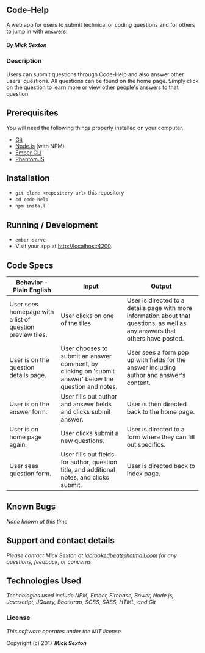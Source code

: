 ## Code-Help

A web app for users to submit technical or coding questions and for others to jump in with answers.

#### By _**Mick Sexton**_

### Description

Users can submit questions through Code-Help and also answer other users' questions. All questions can be found on the home page. Simply click on the question to learn more or view other people's answers to that question.

## Prerequisites

You will need the following things properly installed on your computer.

* [Git](https://git-scm.com/)
* [Node.js](https://nodejs.org/) (with NPM)
* [Ember CLI](https://ember-cli.com/)
* [PhantomJS](http://phantomjs.org/)

## Installation

* `git clone <repository-url>` this repository
* `cd code-help`
* `npm install`

## Running / Development

* `ember serve`
* Visit your app at [http://localhost:4200](http://localhost:4200).


## Code Specs

|Behavior - Plain English|Input|Output|
|---|---|---|
|User sees homepage with a list of question preview tiles.|User clicks on one of the tiles.|User is directed to a details page with more information about that questions, as well as any answers that others have posted.|
|User is on the question details page.|User chooses to submit an answer comment, by clicking on 'submit answer' below the question and notes.|User sees a form pop up with fields for the answer including author and answer's content.|
|User is on the answer form.|User fills out author and answer fields and clicks submit answer.|User is then directed back to the home page.|
|User is on home page again.|User clicks submit a new questions.|User is directed to a form where they can fill out specifics.|
|User sees question form.|User fills out fields for author, question title, and additional notes, and clicks submit.|User is directed back to index page.|

## Known Bugs

_None known at this time._

## Support and contact details

_Please contact Mick Sexton at lacrookedbeat@hotmail.com for any questions, feedback, or concerns._

## Technologies Used

_Technologies used include NPM, Ember, Firebase, Bower, Node.js, Javascript, JQuery, Bootstrap, SCSS, SASS, HTML, and Git_

### License

*This software operates under the MIT license.*

Copyright (c) 2017 **_Mick Sexton_**
